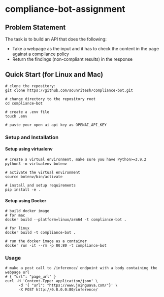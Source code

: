 # compliance-bot-assignment
## Problem Statement

The task is to build an API that does the following:

- Take a webpage as the input and it has to check the content in the page against a compliance policy
- Return the findings (non-compliant results) in the response


## Quick Start (for Linux and Mac)

```
# clone the repository:
git clone https://github.com/sounritesh/compliance-bot.git

# change directory to the repository root
cd compliance-bot

# create a .env file
touch .env

# paste your open ai api key as OPENAI_API_KEY
```

### Setup and Installation

#### Setup using virtualenv

```
# create a virtual environment, make sure you have Python>=3.9.2
python3 -m virtualenv botenv

# activate the virtual environment
source botenv/bin/activate

# install and setup requirements
pip install -e .
```

#### Setup using Docker

```
# build docker image
# for mac
docker build --platform=linux/arm64 -t compliance-bot .

# for linux
docker build -t compliance-bot .

# run the docker image as a container
docker run -it --rm -p 80:80 -t compliance-bot
```

### Usage

```
# make a post call to /inference/ endpoint with a body containing the webpage url
# { "url": "page_url" }
curl -H 'Content-Type: application/json' \
      -d '{ "url": "https://www.joinguava.com/"}' \
      -X POST http://0.0.0.0:80/inference/

```
